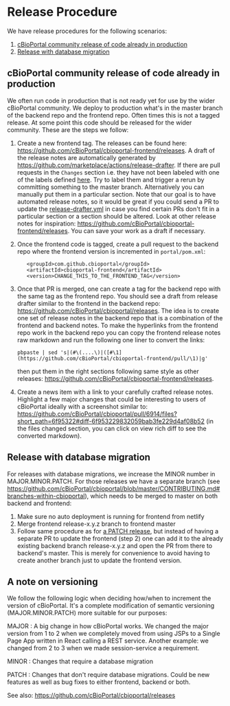 # Release Procedure
We have release procedures for the following scenarios:

1. [cBioPortal community release of code already in production](#cbioportal-community-release-of-code-already-in-production)
2. [Release with database migration](#Release-with-database-migration)

## cBioPortal community release of code already in production
We often run code in production that is not ready yet for use by the wider
cBioPortal community. We deploy to production what's in the master branch of
the backend repo and the frontend repo. Often times this is not a tagged
release. At some point this code should be released for the wider community.
These are the steps we follow:

1. Create a new frontend tag. The releases can be found here:
   https://github.com/cBioPortal/cbioportal-frontend/releases. A draft of the release notes are automatically generated by https://github.com/marketplace/actions/release-drafter. If there are pull requests in the `Changes` section i.e. they have not been labeled with one of the labels defined [here](https://github.com/cBioPortal/cbioportal-frontend/blob/master/.github/release-drafter.yml). Try to label them and trigger a rerun by committing something to the master branch. Alternatively you can manually put them in a particular section. Note that our goal is to have automated release notes, so it would be great if you could send a PR to update the [release-drafter.yml](https://github.com/cBioPortal/cbioportal-frontend/blob/master/.github/release-drafter.yml) in case you find certain PRs don't fit in a particular section or a section should be altered. Look at other release notes for inspiration:
   https://github.com/cBioPortal/cbioportal-frontend/releases. You can save
   your work as a draft if necessary.
2. Once the frontend code is tagged, create a pull request to the backend repo
   where the frontend version is incremented in `portal/pom.xml`:
   ```
	  <groupId>com.github.cbioportal</groupId>
	  <artifactId>cbioportal-frontend</artifactId>
	  <version>CHANGE_THIS_TO_THE_FRONTEND_TAG</version>
   ```
3. Once that PR is merged, one can create a tag for the backend repo with the
   same tag as the frontend repo. You should see a draft from release drafter similar to the frontend in the backend repo: https://github.com/cBioPortal/cbioportal/releases. The idea is to create one set of release notes in the backend repo that is a combination of the frontend and backend notes. To make the hyperlinks from the frontend repo work in the backend repo you can copy the frontend release notes raw markdown and run the following one liner to convert the links:
   
   ```
   pbpaste | sed 's|(#\(....\)|([#\1](https://github.com/cBioPortal/cbioportal-frontend/pull/\1)|g'
   ```
   then put them in the right sections following same style as other releases: https://github.com/cBioPortal/cbioportal-frontend/releases.
4. Create a news item with a link to your carefully crafted release notes. Highlight a few major changes that could be interesting to users of cBioPortal ideally with a screenshot similar to: https://github.com/cBioPortal/cbioportal/pull/6914/files?short_path=6f95322#diff-6f953229832059bab3fe229d4af08b52 (in the files changed section, you can click on view rich diff to see the converted markdown). 
   
## Release with database migration
For releases with database migrations, we increase the MINOR number in MAJOR.MINOR.PATCH.
For those releases we have a separate branch (see
https://github.com/cBioPortal/cbioportal/blob/master/CONTRIBUTING.md#branches-within-cbioportal),
which needs to be merged to master on both backend and frontend:

1. Make sure no auto deployment is running for frontend from netlify
2. Merge frontend release-x.y.z branch to frontend master
3. Follow same procedure as for [a PATCH
   release](#cbioportal-community-release-of-code-already-in-production),
   but instead of having a separate PR to update the frontend (step 2) one can
   add it to the already existing backend branch release-x.y.z and open the PR
   from there to backend's master. This is merely for convenience to avoid
   having to create another branch just to update the frontend version.

## A note on versioning
We follow the following logic when deciding how/when to increment the version
of cBioPortal. It's a complete modification of semantic versioning
(MAJOR.MINOR.PATCH) more suitable for our purposes:

MAJOR
: A big change in how cBioPortal works. We changed the major version from 1 to
2 when we completely moved from using JSPs to a Single Page App written in
React calling a REST service. Another example: we changed from 2 to 3 when we made session-service a requirement.

MINOR
: Changes that require a database migration

PATCH
: Changes that don't require database migrations. Could be new features as well as bug fixes to either frontend, backend or both.

See also: https://github.com/cBioPortal/cbioportal/releases
